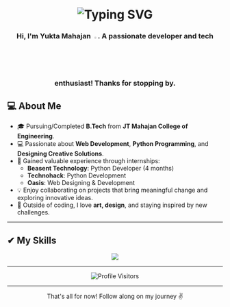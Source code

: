 <h1 align="center">
  <img src="https://readme-typing-svg.demolab.com?font=Fira+Code&weight=500&size=30&duration=2000&pause=3000&color=F7F7F7&width=435&lines=Hello+there%2C+I'm+Yukta!;Hola%2C+soy+Yukta!;%E3%81%93%E3%82%93%E3%81%AB%E3%81%A1%E3%81%AF%E3%80%81%E3%82%86%E3%81%8F%E3%81%9F%E3%81%A7%E3%81%99%EF%BC%81;Hello+there%2C+I'm+Yukta!;+Bonjour%2C+je+suis+Yukta!;Cze%C5%9B%C4%87%2C+jestem+Yukta!;%D0%9F%D1%80%D0%B8%D0%B2%D0%B5%D1%82%2C+%D1%8F+%D0%AE%D0%BA%D1%82%D0%B0!;Hello+there%2C+I'm+Yukta!;+Ol%C3%A1%2C+eu+sou+Yukta!" 
       alt="Typing SVG" />
</h1>

<h3 align="center">
  Hi, I'm Yukta Mahajan <img width="2.5%" src="https://media.tenor.com/e3GqicbfhMYAAAAi/get-greeting-get-greetings.gif">.  
  A passionate developer and tech enthusiast! Thanks for stopping by.
</h3>

## 💻 **About Me**

- 🎓 Pursuing/Completed **B.Tech** from **JT Mahajan College of Engineering**.  
- 💻 Passionate about **Web Development**, **Python Programming**, and **Designing Creative Solutions**.  
- 🌟 Gained valuable experience through internships:  
  - **Beasent Technology**: Python Developer (4 months)  
  - **Technohack**: Python Development  
  - **Oasis**: Web Designing & Development  
- 💡 Enjoy collaborating on projects that bring meaningful change and exploring innovative ideas.  
- 🌺 Outside of coding, I love **art, design**, and staying inspired by new challenges.  


---

## ✔ **My Skills**

<p align="center">
  <img src="https://skillicons.dev/icons?i=python,django,mysql,html,css,javascript,react,tailwind,flask,git,github,vscode&theme=dark" />
</p>

---



<p align="center">
  <img src="https://komarev.com/ghpvc/?username=yukta-mahajan&label=Visitors&color=0088cc&style=flat-square" alt="Profile Visitors" />
</p>

---

<p align="center">That's all for now! Follow along on my journey ✌️</p>
